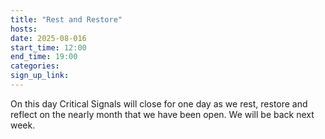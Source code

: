 ```yaml
---
title: "Rest and Restore"
hosts:
date: 2025-08-016
start_time: 12:00
end_time: 19:00
categories:
sign_up_link: 
---
```


On this day Critical Signals will close for one day as we rest, restore and reflect on the nearly month that we have been open. We will be back next week.

